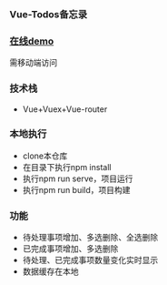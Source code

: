 ### Vue-Todos备忘录

### <a href="https://weiz999.xyz/todos/" target="_blank">在线demo</a>
需移动端访问

### 技术栈
+ Vue+Vuex+Vue-router

### 本地执行
+ clone本仓库
+ 在目录下执行npm install
+ 执行npm run serve，项目运行
+ 执行npm run build，项目构建

### 功能
+ 待处理事项增加、多选删除、全选删除
+ 已完成事项增加、多选删除
+ 待处理、已完成事项数量变化实时显示
+ 数据缓存在本地






